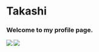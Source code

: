 # Takashi

### Welcome to my profile page.
<a href="https://github.com/anuraghazra/github-readme-stats">
  <img align="left" src="https://github-readme-stats.vercel.app/api?username=Uhucream&count_private=true&hide_border=true&bg_color=0E1116&title_color=FFFFFF&icon_color=2D8FFF&text_color=FFFFFF&show_icons=true&include_all_commits=true" />
</a>
<a href="https://github.com/anuraghazra/github-readme-stats">
  <img align="left" src="https://github-readme-stats.vercel.app/api/top-langs?username=Uhucream&bg_color=0E1116&title_color=FFFFFF&icon_color=2D8FFF&text_color=FFFFFF&show_icons=true&hide_border=true&langs_count=10&layout=compact" />
</a>
